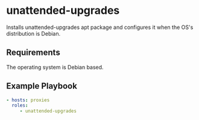 unattended-upgrades
=========

Installs unattended-upgrades apt package and configures it when the OS's distribution is Debian.

Requirements
------------

The operating system is Debian based.


Example Playbook
----------------

```yml
- hosts: proxies
  roles:
     - unattended-upgrades
```
